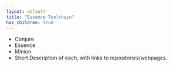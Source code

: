 ```yaml
---
layout: default
title: "Essence Toolchain"
has_children: true
---
```

+ Conjure
+ Essence
+ Minion 
+ Short Description of each, with links to repositories/webpages.

